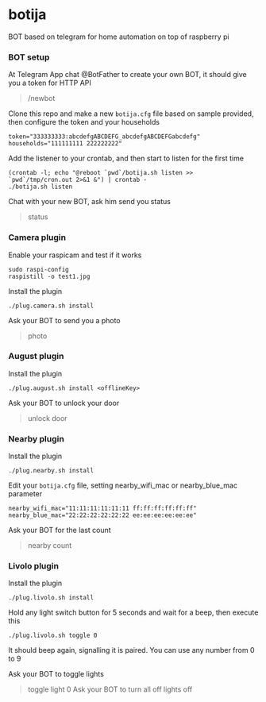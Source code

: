 # botija
BOT based on telegram for home automation on top of raspberry pi

### BOT setup

At Telegram App chat @BotFather to create your own BOT, it should give you a token for HTTP API
>/newbot

Clone this repo and make a new `botija.cfg` file based on sample provided, then configure the token and your households
```shell
token="333333333:abcdefgABCDEFG_abcdefgABCDEFGabcdefg"
households="111111111 222222222"
```

Add the listener to your crontab, and then start to listen for the first time
```shell
(crontab -l; echo "@reboot `pwd`/botija.sh listen >> `pwd`/tmp/cron.out 2>&1 &") | crontab -
./botija.sh listen
```

Chat with your new BOT, ask him send you status
>status

### Camera plugin

Enable your raspicam and test if it works
```shell
sudo raspi-config
raspistill -o test1.jpg
```

Install the plugin
```shell
./plug.camera.sh install
```

Ask your BOT to send you a photo
>photo    

### August plugin

Install the plugin
```shell
./plug.august.sh install <offlineKey>
```

Ask your BOT to unlock your door
>unlock door    

### Nearby plugin

Install the plugin
```shell
./plug.nearby.sh install 
```

Edit your `botija.cfg` file, setting nearby_wifi_mac or nearby_blue_mac parameter
```shell
nearby_wifi_mac="11:11:11:11:11:11 ff:ff:ff:ff:ff:ff"
nearby_blue_mac="22:22:22:22:22:22 ee:ee:ee:ee:ee:ee"
```

Ask your BOT for the last count
>nearby count  

### Livolo plugin

Install the plugin
```shell
./plug.livolo.sh install 
```

Hold any light switch button for 5 seconds and wait for a beep, then execute this
```shell
./plug.livolo.sh toggle 0
```
It should beep again, signalling it is paired. You can use any number from 0 to 9

Ask your BOT to toggle lights
>toggle light 0
Ask your BOT to turn all off
>lights off